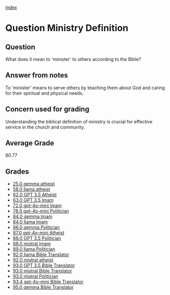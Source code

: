 
[Index](../../index.md)
# Question Ministry Definition
## Question
What does it mean to 'minister' to others according to the Bible?

## Answer from notes
To 'minister' means to serve others by teaching them about God and caring for their spiritual and physical needs.

## Concern used for grading
Understanding the biblical definition of ministry is crucial for effective service in the church and community.

## Average Grade
80.77

## Grades
 * [25.0 gemma atheist](../answers/gemma_atheist/Ministry_Definition.md)
 * [58.0 llama atheist](../answers/llama_atheist/Ministry_Definition.md)
 * [62.0 GPT 3.5 Atheist](../answers/GPT_3.5_Atheist/Ministry_Definition.md)
 * [63.0 GPT 3.5 Imam](../answers/GPT_3.5_Imam/Ministry_Definition.md)
 * [72.0 gpt-4o-mini Imam](../answers/gpt-4o-mini_Imam/Ministry_Definition.md)
 * [78.0 gpt-4o-mini Politician](../answers/gpt-4o-mini_Politician/Ministry_Definition.md)
 * [84.0 gemma Imam](../answers/gemma_Imam/Ministry_Definition.md)
 * [84.0 llama Imam](../answers/llama_Imam/Ministry_Definition.md)
 * [86.0 gemma Politician](../answers/gemma_Politician/Ministry_Definition.md)
 * [87.0 gpt-4o-mini Atheist](../answers/gpt-4o-mini_Atheist/Ministry_Definition.md)
 * [88.0 GPT 3.5 Politician](../answers/GPT_3.5_Politician/Ministry_Definition.md)
 * [88.0 mistral Imam](../answers/mistral_Imam/Ministry_Definition.md)
 * [89.0 llama Politician](../answers/llama_Politician/Ministry_Definition.md)
 * [92.0 llama Bible Translator](../answers/llama_Bible_Translator/Ministry_Definition.md)
 * [92.0 mistral atheist](../answers/mistral_atheist/Ministry_Definition.md)
 * [93.0 GPT 3.5 Bible Translator](../answers/GPT_3.5_Bible_Translator/Ministry_Definition.md)
 * [93.0 mistral Bible Translator](../answers/mistral_Bible_Translator/Ministry_Definition.md)
 * [93.0 mistral Politician](../answers/mistral_Politician/Ministry_Definition.md)
 * [93.4 gpt-4o-mini Bible Translator](../answers/gpt-4o-mini_Bible_Translator/Ministry_Definition.md)
 * [95.0 gemma Bible Translator](../answers/gemma_Bible_Translator/Ministry_Definition.md)
